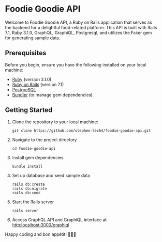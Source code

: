 # Foodie Goodie API

Welcome to Foodie Goodie API, a Ruby on Rails application that serves as the backend for a delightful food-related platform. This API is built with Rails 7.1, Ruby 3.1.0, GraphQL, GraphiQL, Postgresql, and utilizes the Faker gem for generating sample data.

## Prerequisites
Before you begin, ensure you have the following installed on your local machine:

- [Ruby](https://www.ruby-lang.org/en/documentation/installation/) (version 3.1.0)
- [Ruby on Rails](https://guides.rubyonrails.org/getting_started.html#installing-rails) (version 7.1)
- [PostgreSQL](https://www.postgresql.org/download/)
- [Bundler](https://bundler.io/) (to manage gem dependencies)

## Getting Started

1. Clone the repository to your local machine:

   ```
   git clone https://github.com/stephen-tech4/foodie-goodie-api.git

2. Navigate to the project directory

    ```
   cd foodie-goodie-api
3. Install gem dependencies

    ```
   bundle install
4. Set up database and seed sample data

    ```
   rails db:create
   rails db:migrate
   rails db:seed
5. Start the Rails server

    ```
   rails server

6. Access GraphQL API and GraphiQL interface at <http:localhost:3000/graphiql>

Happy coding and bon appétit! 🍔🍕🍰